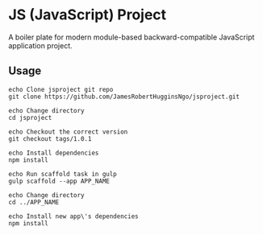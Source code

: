 # JS (JavaScript) Project

A boiler plate for modern module-based backward-compatible JavaScript application project.

## Usage

``` Shell
echo Clone jsproject git repo
git clone https://github.com/JamesRobertHugginsNgo/jsproject.git

echo Change directory
cd jsproject

echo Checkout the correct version
git checkout tags/1.0.1

echo Install dependencies
npm install

echo Run scaffold task in gulp
gulp scaffold --app APP_NAME

echo Change directory
cd ../APP_NAME

echo Install new app\'s dependencies
npm install
```
